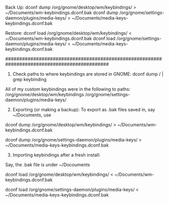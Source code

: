 Back Up: 
dconf dump /org/gnome/desktop/wm/keybindings/ > ~/Documents/wm-keybindings.dconf.bak
dconf dump /org/gnome/settings-daemon/plugins/media-keys/ > ~/Documents/media-keys-keybindings.dconf.bak

Restore:
dconf load /org/gnome/desktop/wm/keybindings/ < ~/Documents/wm-keybindings.dconf.bak
dconf load /org/gnome/settings-daemon/plugins/media-keys/ < ~/Documents/media-keys-keybindings.dconf.bak

#############################################################################################
1. Check paths to where keybindings are stored in GNOME:
dconf dump / | grep keybinding

All of my custom keybindings were in the following to paths:
/org/gnome/desktop/wm/keybindings
/org/gnome/settings-daemon/plugins/media-keys/

2. Exporting (or making a backup):
To export as .bak files saved in, say ~/Documents, use

dconf dump /org/gnome/desktop/wm/keybindings/ > ~/Documents/wm-keybindings.dconf.bak


dconf dump /org/gnome/settings-daemon/plugins/media-keys/ > ~/Documents/media-keys-keybindings.dconf.bak

3. Importing keybindings after a fresh install:

Say, the .bak file is under ~/Docouments

dconf load /org/gnome/desktop/wm/keybindings/ < ~/Documents/wm-keybindings.dconf.bak


dconf load /org/gnome/settings-daemon/plugins/media-keys/ < ~/Documents/media-keys-keybindings.dconf.bak
